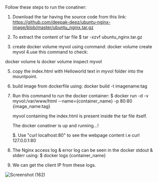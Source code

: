 Follow these steps to run the conatiner:


1.  Download the tar having the source code from this link:
    https://github.com/deepak-deez/ubuntu-nginx-image/blob/master/ubuntu_nginx.tar.gz




2. To extract the content of tar file
   $ tar -xzvf ubuntu_nginx.tar.gz 

3. create docker volume myvol using command:
    docker volume create myvol
4.use this command to check:

docker volume ls
docker volume inspect myvol

5. copy the index.html with Helloworld text in myvol folder into the mountpoint.  


6. build image from dockerfile using:
    docker build -t imagename:tag

7. Run this command to run the docker container:
   $  docker run -d -v myvol:/var/www/html --name={container_name} -p 80:80 {image_name:tag}

   myvol containing the index.html is present inside the tar file itself.

   The docker conatiner is up and running...!

   $. Use "curl localhost:80" to see the webpage content
      i.e curl 127.0.0.1:80



8. The Nginx access log & error log can be seen in the docker stdout & stderr using:
   $ docker logs {container_name}

9. We can get the client IP from these logs.

![Screenshot (162)](https://user-images.githubusercontent.com/58558866/174464913-0d25602c-b16e-423f-ad1b-fbcbf49a1368.png)


